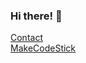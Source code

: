 ### Hi there! 👋

<a href="mailto:hello.jameshjay@gmail.com">Contact</a><br>
<a href="https://www.jameshjay.com" target="_blank">MakeCodeStick</a>


